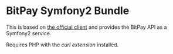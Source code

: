 BitPay Symfony2 Bundle
======================

This is based on [the official client](https://github.com/bitpay/php-client) and provides the BitPay API as a Symfony2 service.

Requires PHP with the *curl extension* installed.


